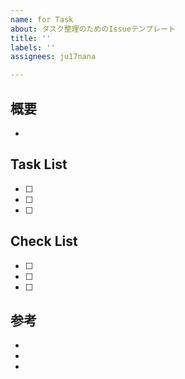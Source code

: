 ```yaml
---
name: for Task
about: タスク整理のためのIssueテンプレート
title: ''
labels: ''
assignees: ju17nana

---
```


## 概要
<!-- 1つのissueにつき機能は1つ -->
- 

## Task List
- [ ]  
- [ ]  
- [ ]  



## Check List
- [ ]  
- [ ]  
- [ ]  


## 参考
- []()
- []()
- []()
